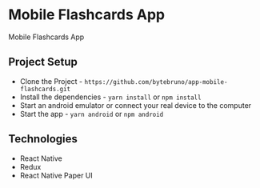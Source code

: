 # Mobile Flashcards App

Mobile Flashcards App

## Project Setup

* Clone the Project - `https://github.com/bytebruno/app-mobile-flashcards.git`
* Install the dependencies - `yarn install` or `npm install` 
* Start an android emulator or connect your real device to the computer
* Start the app - `yarn android` or `npm android`

## Technologies

* React Native
* Redux
* React Native Paper UI